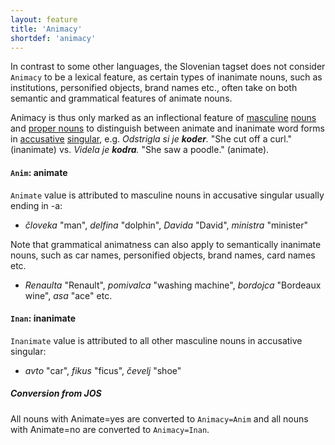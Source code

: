 ```yaml
---
layout: feature
title: 'Animacy'
shortdef: 'animacy'
---
```


In contrast to some other languages, the Slovenian tagset does not consider `Animacy` to be a lexical feature, as certain types of inanimate nouns, such as institutions, personified objects, brand names etc., often take on both semantic and grammatical features of animate nouns.

Animacy is thus only marked as an inflectional feature of [masculine](Gender) [nouns](NOUN) and [proper nouns](PROPN) to distinguish between animate and inanimate word forms in [accusative](Case) [singular](Number), e.g. _Odstrigla si je <b>koder</b>._ "She cut off a curl." (inanimate) vs. _Videla je <b>kodra</b>._ "She saw a poodle." (animate).

#### `Anim`: animate

`Animate` value is attributed to masculine nouns in accusative singular usually ending in -a:

* _človeka_ "man", _delfina_ "dolphin", _Davida_ "David", _ministra_ "minister"

Note that grammatical animatness can also apply to semantically inanimate nouns, such as car names, personified objects, brand names, card names etc.

* _Renaulta_ "Renault", _pomivalca_ "washing machine", _bordojca_ "Bordeaux wine", _asa_ "ace" etc.


#### `Inan`: inanimate

`Inanimate` value is attributed to all other masculine nouns in accusative singular:

* _avto_ "car", _fikus_ "ficus", _čevelj_ "shoe"


##### Conversion from JOS

All nouns with Animate=yes are converted to `Animacy=Anim` and all nouns with Animate=no are converted to `Animacy=Inan`.
